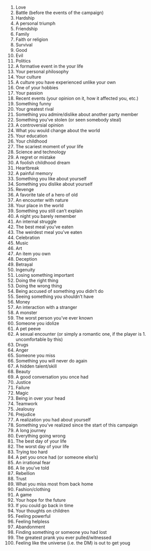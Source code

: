 1. Love
1. Battle (before the events of the campaign)
1. Hardship
1. A personal triumph
1. Friendship
1. Family
1. Faith or religion
1. Survival
1. Good
1. Evil
1. Politics
1. A formative event in the your life
1. Your personal philosophy
1. Your culture
1. A culture you have experienced unlike your own
1. One of your hobbies
1. Your passion
1. Recent events (your opinion on it, how it affected you, etc.)
1. Something funny
1. Your greatest rival
1. Something you admire/dislike about another party member
1. Something you’ve stolen (or seen somebody steal)
1. A controversial opinion
1. What you would change about the world
1. Your education
1. Your childhood
1. The scariest moment of your life
1. Science and technology
1. A regret or mistake
1. A foolish childhood dream
1. Heartbreak
1. A painful memory
1. Something you like about yourself
1. Something you dislike about yourself
1. Revenge
1. A favorite tale of a hero of old
1. An encounter with nature
1. Your place in the world
1. Something you still can’t explain
1. A night you barely remember
1. An internal struggle
1. The best meal you’ve eaten
1. The weirdest meal you’ve eaten
1. Celebration
1. Music
1. Art
1. An item you own
1. Deception
1. Betrayal
1. Ingenuity
1. Losing something important
1. Doing the right thing
1. Doing the wrong thing
1. Being accused of something you didn’t do
1. Seeing something you shouldn’t have
1. Money
1. An interaction with a stranger
1. A monster
1. The worst person you’ve ever known
1. Someone you idolize
1. A pet peeve
1. A sexual encounter (or simply a romantic one, if the player is 1. uncomfortable by this)
1. Drugs
1. Anger
1. Someone you miss
1. Something you will never do again
1. A hidden talent/skill
1. Beauty
1. A good conversation you once had
1. Justice
1. Failure
1. Magic
1. Being in over your head
1. Teamwork
1. Jealousy
1. Prejudice
1. A realization you had about yourself
1. Something you’ve realized since the start of this campaign
1. A long journey
1. Everything going wrong
1. The best day of your life
1. The worst day of your life
1. Trying too hard
1. A pet you once had (or someone else’s)
1. An irrational fear
1. A lie you’ve told
1. Rebellion
1. Trust
1. What you miss most from back home
1. Fashion/clothing
1. A game
1. Your hope for the future
1. If you could go back in time
1. Your thoughts on children
1. Feeling powerful
1. Feeling helpless
1. Abandonment
1. Finding something or someone you had lost
1. The greatest prank you ever pulled/witnessed
1. Feeling like the universe (i.e. the DM) is out to get youg
